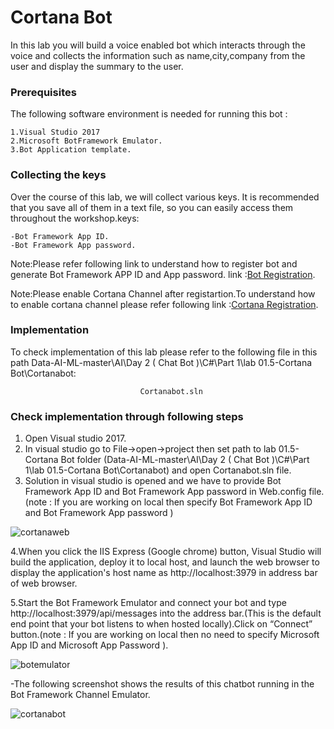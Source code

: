 ﻿# Cortana Bot 

In this lab you will build a voice enabled bot which interacts through the voice and collects the information such as name,city,company from the user and display the summary to the user.

### Prerequisites
The following software environment is needed for running this bot :

```
1.Visual Studio 2017
2.Microsoft BotFramework Emulator.
3.Bot Application template.
```

### Collecting the keys

Over the course of this lab, we will collect various keys. It is recommended that you save all of them in a text file, so you can easily access them throughout the workshop.keys:

```
-Bot Framework App ID.
-Bot Framework App password.
```

Note:Please refer following link to understand how to register bot and generate Bot Framework APP ID and App password.  link :[Bot Registration](https://docs.microsoft.com/en-us/azure/bot-service/bot-service-quickstart-registration?view=azure-bot-service-3.0).

Note:Please enable Cortana Channel after registartion.To understand how to enable cortana channel please refer following link :[Cortana Registration](https://docs.microsoft.com/en-us/azure/bot-service/bot-service-channel-connect-cortana?view=azure-bot-service-3.0).

### Implementation

To check implementation of this lab please refer to the following file in this path Data-AI-ML-master\AI\Day 2 ( Chat Bot )\C#\Part 1\lab 01.5-Cortana Bot\Cortanabot:

```
                             Cortanabot.sln
```

### Check implementation through following steps

1. Open Visual studio 2017.
2. In visual studio go to File->open->project then set path to lab 01.5-Cortana Bot folder (Data-AI-ML-master\AI\Day 2 ( Chat Bot )\C#\Part 1\lab 01.5-Cortana Bot\Cortanabot) and open Cortanabot.sln file.
3. Solution in visual studio is opened and  we have to provide Bot Framework App ID and Bot Framework App password in Web.config file.(note : If you are working on local then specify Bot Framework App ID and Bot Framework App password )
 
![cortanaweb](https://user-images.githubusercontent.com/31923904/40821673-0012afe0-6586-11e8-9547-24819f80b491.png)


4.When you click the IIS Express (Google chrome) button, Visual Studio will build the application, deploy it to local host, and launch the web browser to display the application's host name as http://localhost:3979 in address bar of web browser.

5.Start the Bot Framework Emulator and connect your bot and type http://localhost:3979/api/messages into the address bar.(This is the default end point that your bot listens to when hosted locally).Click on “Connect” button.(note : If you are working on local then no need to specify Microsoft App ID and Microsoft App Password ).

![botemulator](https://user-images.githubusercontent.com/31923904/40710991-b411a8fe-6417-11e8-96e9-7bad98d7a192.png)


  -The following screenshot shows the results of this chatbot running in the Bot Framework Channel Emulator.

![cortanabot](https://user-images.githubusercontent.com/31923904/40911930-c94ed472-680d-11e8-9c54-932e4a719370.png)
                                    

